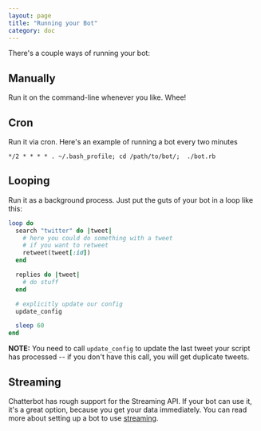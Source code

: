 ```yaml
---
layout: page
title: "Running your Bot"
category: doc
---
```


There's a couple ways of running your bot:

Manually
--------

Run it on the command-line whenever you like. Whee!


Cron
----
Run it via cron.  Here's an example of running a bot every two minutes

    */2 * * * * . ~/.bash_profile; cd /path/to/bot/;  ./bot.rb

Looping
-------
Run it as a background process.  Just put the guts of your bot in a loop like this:

```rb
loop do
  search "twitter" do |tweet|
    # here you could do something with a tweet
    # if you want to retweet
    retweet(tweet[:id])
  end

  replies do |tweet|
    # do stuff
  end

  # explicitly update our config
  update_config

  sleep 60
end
```

**NOTE:** You need to call `update_config` to update the last tweet your script
has processed -- if you don't have this call, you will get duplicate
tweets.

Streaming
---------

Chatterbot has rough support for the Streaming API. If your bot can
use it, it's a great option, because you get your data immediately.
You can read more about setting up a bot to use [streaming](chatterbot/streaming.html).

